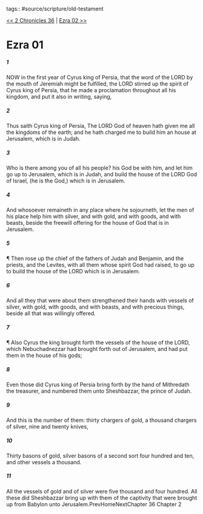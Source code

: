 tags:: #source/scripture/old-testament

[<< 2 Chronicles 36](old-testament/14_2_Chronicles/2_Chronicles_36.md) | [Ezra 02 >>](old-testament/15_Ezra/Ezra_02.md)

# Ezra 01

##### 1

NOW in the first year of Cyrus king of Persia, that the word of the LORD by the mouth of Jeremiah might be fulfilled, the LORD stirred up the spirit of Cyrus king of Persia, that he made a proclamation throughout all his kingdom, and put it also in writing, saying,

##### 2

Thus saith Cyrus king of Persia, The LORD God of heaven hath given me all the kingdoms of the earth; and he hath charged me to build him an house at Jerusalem, which is in Judah.

##### 3

Who is there among you of all his people? his God be with him, and let him go up to Jerusalem, which is in Judah, and build the house of the LORD God of Israel, (he is the God,) which is in Jerusalem.

##### 4

And whosoever remaineth in any place where he sojourneth, let the men of his place help him with silver, and with gold, and with goods, and with beasts, beside the freewill offering for the house of God that is in Jerusalem.

##### 5

¶ Then rose up the chief of the fathers of Judah and Benjamin, and the priests, and the Levites, with all them whose spirit God had raised, to go up to build the house of the LORD which is in Jerusalem.

##### 6

And all they that were about them strengthened their hands with vessels of silver, with gold, with goods, and with beasts, and with precious things, beside all that was willingly offered.

##### 7

¶ Also Cyrus the king brought forth the vessels of the house of the LORD, which Nebuchadnezzar had brought forth out of Jerusalem, and had put them in the house of his gods;

##### 8

Even those did Cyrus king of Persia bring forth by the hand of Mithredath the treasurer, and numbered them unto Sheshbazzar, the prince of Judah.

##### 9

And this is the number of them: thirty chargers of gold, a thousand chargers of silver, nine and twenty knives,

##### 10

Thirty basons of gold, silver basons of a second sort four hundred and ten, and other vessels a thousand.

##### 11

All the vessels of gold and of silver were five thousand and four hundred. All these did Sheshbazzar bring up with them of the captivity that were brought up from Babylon unto Jerusalem.PrevHomeNextChapter 36&nbsp;Chapter 2
